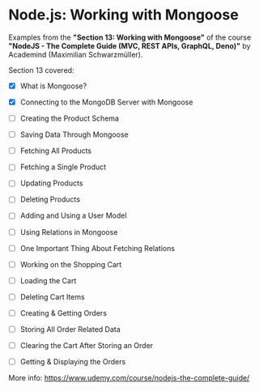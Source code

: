 # Node.js: Working with Mongoose

Examples from the **"Section 13: Working with Mongoose"** of the course **"NodeJS - The Complete Guide (MVC, REST APIs, GraphQL, Deno)"** by Academind (Maximilian Schwarzmüller).

Section 13 covered:

- [x] What is Mongoose?
- [x] Connecting to the MongoDB Server with Mongoose
- [ ] Creating the Product Schema
- [ ] Saving Data Through Mongoose
- [ ] Fetching All Products
- [ ] Fetching a Single Product
- [ ] Updating Products
- [ ] Deleting Products
- [ ] Adding and Using a User Model
- [ ] Using Relations in Mongoose
- [ ] One Important Thing About Fetching Relations
- [ ] Working on the Shopping Cart
- [ ] Loading the Cart
- [ ] Deleting Cart Items
- [ ] Creating & Getting Orders
- [ ] Storing All Order Related Data
- [ ] Clearing the Cart After Storing an Order
- [ ] Getting & Displaying the Orders



More info: https://www.udemy.com/course/nodejs-the-complete-guide/
